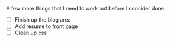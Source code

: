 A few more things that I need to work out before I consider done

- [ ] Finish up the blog area
- [ ] Add resume to front page
- [ ] Clean up css 
